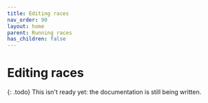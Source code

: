 ```yaml
---
title: Editing races
nav_order: 90
layout: home
parent: Running races
has_children: false
---
```


# Editing races

{: .todo}
This isn't ready yet: the documentation is still being written.
